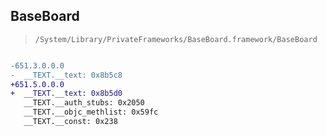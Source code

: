 ## BaseBoard

> `/System/Library/PrivateFrameworks/BaseBoard.framework/BaseBoard`

```diff

-651.3.0.0.0
-  __TEXT.__text: 0x8b5c8
+651.5.0.0.0
+  __TEXT.__text: 0x8b5d0
   __TEXT.__auth_stubs: 0x2050
   __TEXT.__objc_methlist: 0x59fc
   __TEXT.__const: 0x238

```
